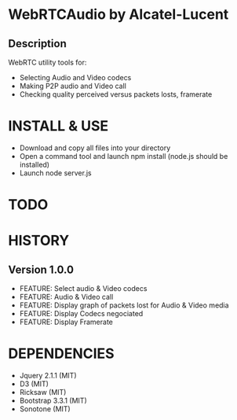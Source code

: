 # WebRTCAudio by Alcatel-Lucent

## Description

WebRTC utility tools for:
- Selecting Audio and Video codecs
- Making P2P audio and Video call
- Checking quality perceived versus packets losts, framerate 

# INSTALL & USE
- Download and copy all files into your directory
- Open a command tool and launch npm install (node.js should be installed)
- Launch node server.js


# TODO


# HISTORY

## Version 1.0.0
 - FEATURE: Select audio & Video codecs
 - FEATURE: Audio & Video call
 - FEATURE: Display graph of packets lost for Audio & Video media
 - FEATURE: Display Codecs negociated
 - FEATURE: Display Framerate

# DEPENDENCIES
 - Jquery 2.1.1 (MIT)
 - D3 (MIT)
 - Ricksaw (MIT)
 - Bootstrap 3.3.1 (MIT)
 - Sonotone (MIT)